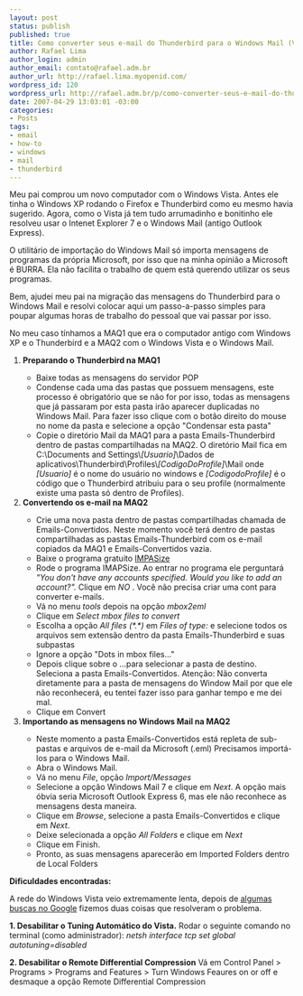 ```yaml
--- 
layout: post
status: publish
published: true
title: Como converter seus e-mail do Thunderbird para o Windows Mail (Vista)
author: Rafael Lima
author_login: admin
author_email: contato@rafael.adm.br
author_url: http://rafael.lima.myopenid.com/
wordpress_id: 120
wordpress_url: http://rafael.adm.br/p/como-converter-seus-e-mail-do-thunderbird-para-o-windows-mail-vista/
date: 2007-04-29 13:03:01 -03:00
categories: 
- Posts
tags: 
- email
- how-to
- windows
- mail
- thunderbird
---
```

Meu pai comprou um novo computador com o Windows Vista. Antes ele tinha o Windows XP rodando o Firefox e Thunderbird como eu mesmo havia sugerido. Agora, como o Vista j&aacute; tem tudo arrumadinho e bonitinho ele resolveu usar o Intenet Explorer 7 e o Windows Mail (antigo Outlook Express).

O utilit&aacute;rio de importa&ccedil;&atilde;o do Windows Mail s&oacute; importa mensagens de programas da pr&oacute;pria Microsoft, por isso que na minha opini&atilde;o a Microsoft &eacute; BURRA. Ela n&atilde;o facilita o trabalho de quem est&aacute; querendo utilizar os seus programas.

Bem, ajudei meu pai na migra&ccedil;&atilde;o das mensagens do Thunderbird para o Windows Mail e resolvi colocar aqui um passo-a-passo simples para poupar algumas horas de trabalho do pessoal que vai passar por isso.

No meu caso t&iacute;nhamos a MAQ1 que era o computador antigo com Windows XP e o Thunderbird e a MAQ2 com o Windows Vista e o Windows Mail.

<ol>
	<li><strong>Preparando o Thunderbird na MAQ1</strong></li>
	<ul>
		<li>Baixe todas as mensagens do servidor POP</li>
		<li>Condense cada uma das pastas que possuem mensagens, este processo &eacute; obrigat&oacute;rio que se n&atilde;o for por isso, todas as mensagens que j&aacute; passaram por esta pasta ir&atilde;o aparecer duplicadas no Windows Mail. Para fazer isso clique com o bot&atilde;o direito do mouse no nome da pasta e selecione a op&ccedil;&atilde;o "Condensar esta pasta"</li>
		<li>Copie o diret&oacute;rio Mail da MAQ1 para a pasta Emails-Thunderbird dentro de pastas compartilhadas na MAQ2. O diret&oacute;rio Mail fica em C:\Documents and Settings\<em>[Usuario]</em>\Dados de aplicativos\Thunderbird\Profiles\<em>[CodigoDoProfile]</em>\Mail onde <em>[Usuario]</em> &eacute; o nome do usu&aacute;rio no windows e <em>[CodigodoProfile]</em> &eacute; o c&oacute;digo que o Thunderbird atribuiu para o seu profile (normalmente existe uma pasta s&oacute; dentro de Profiles).</li>
	</ul>
	<li><strong>Convertendo os e-mail na MAQ2</strong></li>
	<ul>
		<li>Crie uma nova pasta dentro de pastas compartilhadas chamada de Emails-Convertidos. Neste momento voc&ecirc; ter&aacute; dentro de pastas compartilhadas as pastas Emails-Thunderbird com os e-mail copiados da MAQ1 e Emails-Convertidos vazia.</li>
		<li>Baixe o programa gratuito <a href="http://www.broobles.com/imapsize/">IMPASize</a></li>
		<li>Rode o programa IMAPSize. Ao entrar no programa ele perguntar&aacute; <em>"You don't have any accounts specified. Would you like to add an account?". </em>Clique em <em>NO</em>
. Voc&ecirc; n&atilde;o precisa criar uma cont para converter e-mails.</li>
		<li>V&aacute; no menu <em>tools</em> depois na op&ccedil;&atilde;o <em>mbox2eml</em></li>
		<li>Clique em <em>Select mbox files to convert</em></li>
		<li>Escolha a op&ccedil;&atilde;o <em>All files (*.*)</em> em <em>Files of type:</em> e selecione todos os arquivos sem extens&atilde;o dentro da pasta Emails-Thunderbird e suas subpastas</li>
		<li>Ignore a op&ccedil;&atilde;o "Dots in mbox files..."</li>
		<li>Depois clique sobre o ...para selecionar a pasta de destino. Seleciona a pasta Emails-Convertidos. Aten&ccedil;&atilde;o: N&atilde;o converta diretamente para a pasta de mensagens do Window Mail por que ele n&atilde;o reconhecer&aacute;, eu tentei fazer isso para ganhar tempo e me dei mal.</li>
		<li>Clique em Convert</li>
	</ul>
	<li><strong>Importando as mensagens no Windows Mail na MAQ2</strong></li>
	<ul>
		<li>Neste momento a pasta Emails-Convertidos est&aacute; repleta de sub-pastas e arquivos de e-mail da Microsoft (.eml) Precisamos import&aacute;-los para o Windows Mail.</li>
		<li>Abra o Windows Mail.</li>
		<li>V&aacute; no menu <em>File</em>, op&ccedil;&atilde;o <em>Import/Messages</em></li>
		<li>Selecione a op&ccedil;&atilde;o Windows Mail 7 e clique em <em>Next</em>. A op&ccedil;&atilde;o mais &oacute;bvia seria Microsoft Outlook Express 6, mas ele n&atilde;o reconhece as mensagens desta maneira.</li>
		<li>Clique em <em>Browse</em>, selecione a pasta Emails-Convertidos e clique em <em>Next</em>.</li>
		<li>Deixe selecionada a op&ccedil;&atilde;o <em>All Folders</em> e clique em <em>Next</em></li>
		<li>Clique em Finish.</li>
		<li>Pronto, as suas mensagens aparecer&atilde;o em Imported Folders dentro de Local Folders</li>
	</ul>
</ol>

<strong>Dificuldades encontradas:</strong>

A rede do Windows Vista veio extremamente lenta, depois de <a href="http://www.google.com/search?q=windows+vista+slow+network&ie=utf-8&oe=utf-8&rls=org.mozilla:pt-BR:official&client=firefox-a">algumas buscas no Google</a> fizemos duas coisas que resolveram o problema.

<strong>1. Desabilitar o Tuning Autom&aacute;tico do Vista.</strong>
Rodar o seguinte comando no terminal (como administrador):
<em>netsh interface tcp set global autotuning=disabled</em>

<strong>2. Desabilitar o Remote Differential Compression</strong>
V&aacute; em Control Panel > Programs > Programs and Features > Turn Windows Feaures on or off  e desmaque a op&ccedil;&atilde;o Remote Differential Compression
